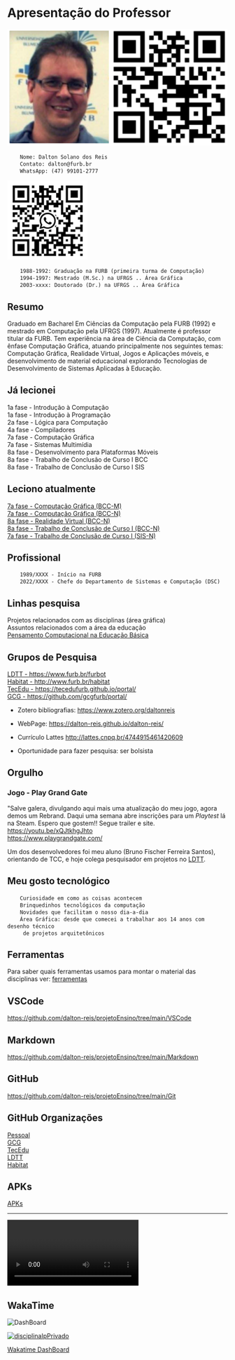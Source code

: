 # Apresentação do Professor

 ![Foto professor](./_._/img_DaltonReisQRCode.png "Foto professor")  

        Nome: Dalton Solano dos Reis
        Contato: dalton@furb.br
        WhatsApp: (47) 99101-2777  
![Dalton Reis WhatsApp](_._/img_DaltonReisWhatsApp.png)  

        1988-1992: Graduação na FURB (primeira turma de Computação)
        1994-1997: Mestrado (M.Sc.) na UFRGS .. Área Gráfica
        2003-xxxx: Doutorado (Dr.) na UFRGS .. Área Gráfica

## Resumo

Graduado em Bacharel Em Ciências da Computação pela FURB (1992) e mestrado em Computação pela UFRGS (1997). Atualmente é professor titular da FURB. Tem experiência na área de Ciência da Computação, com ênfase Computação Gráfica, atuando principalmente nos seguintes temas: Computação Gráfica, Realidade Virtual, Jogos e Aplicações móveis, e desenvolvimento de material educacional explorando Tecnologias de Desenvolvimento de Sistemas Aplicadas à Educação.

## Já lecionei

1a fase - Introdução à Computação  
1a fase - Introdução à Programação  
2a fase - Lógica para Computação  
4a fase - Compiladores  
7a fase - Computação Gráfica  
7a fase - Sistemas Multimídia  
8a fase - Desenvolvimento para Plataformas Móveis  
8a fase - Trabalho de Conclusão de Curso I BCC  
8a fase - Trabalho de Conclusão de Curso I SIS  

## Leciono atualmente

[7a fase - Computação Gráfica (BCC-M)](https://github.com/dalton-reis/CG_2024_1_A "7a fase - Computação Gráfica (BCC-M)")  
[7a fase - Computação Gráfica (BCC-N)](https://github.com/dalton-reis/CG_2024_1_B "7a fase - Computação Gráfica (BCC-N)")  
[8a fase - Realidade Virtual (BCC-N)](https://github.com/dalton-reis/RV_2024_1 "8a fase - Realidade Virtual (BCC-N)")  
[8a fase - Trabalho de Conclusão de Curso I (BCC-N)](https://github.com/dalton-reis/TCC1_2024_1/tree/main/_BCC "8a fase - Trabalho de Conclusão de Curso I (BCC-N)")  
[7a fase - Trabalho de Conclusão de Curso I (SIS-N)](https://github.com/dalton-reis/TCC1_2024_1/tree/main/_SIS "7a fase - Trabalho de Conclusão de Curso I (SIS-N)")  

## Profissional

        1989/XXXX - Início na FURB  
        2022/XXXX - Chefe do Departamento de Sistemas e Computação (DSC)  

## Linhas pesquisa

<!-- TODO: arrumar formatação -->
Projetos relacionados com as disciplinas (área gráfica)  
Assuntos relacionados com a área da educação  
[Pensamento Computacional na Educação Básica](<https://youtu.be/gfks3z1zsYk> "Pensamento Computacional na Educação Básica")  

## Grupos de Pesquisa

[LDTT - <https://www.furb.br/furbot>](https://www.furb.br/furbot "LDTT - Laboratório de Desenvolvimento e Transferência de Tecnologia")  
[Habitat - <http://www.furb.br/habitat>](http://www.furb.br/habitat "Habitat - Educação, Inovação e Meio Ambiente")  
[TecEdu - <https://tecedufurb.github.io/portal/>](https://tecedufurb.github.io/portal/ "grupo de pesquisa TecEdu")  
[GCG - <https://github.com/gcgfurb/portal/>](https://github.com/gcgfurb/portal/ "grupo de pesquisa GCG")  

- Zotero bibliografias:
        [<https://www.zotero.org/daltonreis>](https://www.zotero.org/daltonreis "Zotero")  

- WebPage:
        [<https://dalton-reis.github.io/dalton-reis/>](https://dalton-reis.github.io/dalton-reis/ "WebPage")  

- Currículo Lattes <http://lattes.cnpq.br/4744915461420609>

- Oportunidade para fazer pesquisa: ser bolsista  

## Orgulho

### Jogo - Play Grand Gate

"Salve galera, divulgando aqui mais uma atualização do meu jogo, agora demos um Rebrand. Daqui uma semana abre inscrições para um *Playtest* lá na Steam. Espero que gostem!! Segue trailer e site.  
<https://youtu.be/xQJtkhgJhto>  
<https://www.playgrandgate.com/>  

Um dos desenvolvedores foi meu aluno (Bruno Fischer Ferreira Santos), orientando de TCC, e hoje colega pesquisador em projetos no [LDTT](<http://www.furb.br/ldtt> "LDTT").

## Meu gosto tecnológico
  
        Curiosidade em como as coisas acontecem  
        Brinquedinhos tecnológicos da computação  
        Novidades que facilitam o nosso dia-a-dia  
        Área Gráfica: desde que comecei a trabalhar aos 14 anos com desenho técnico
         de projetos arquitetônicos  

## Ferramentas

Para saber quais ferramentas usamos para montar o material das disciplinas ver: [ferramentas](_._/ferramentas.md)  

## VSCode

<https://github.com/dalton-reis/projetoEnsino/tree/main/VSCode>  

## Markdown

<https://github.com/dalton-reis/projetoEnsino/tree/main/Markdown>  

## GitHub

<https://github.com/dalton-reis/projetoEnsino/tree/main/Git>  

## GitHub Organizações

[Pessoal](https://github.com/dalton-reis?tab=repositories)  
[GCG](https://github.com/orgs/gcgfurb/repositories)  
[TecEdu](https://github.com/orgs/tecedufurb/repositories)  
[LDTT](https://github.com/orgs/LDTTFURB/repositories)  
[Habitat](https://github.com/orgs/HabitatFURB/repositories)  

## APKs

[APKs](https://drive.google.com/drive/folders/1fSPLd9Pn71gNQ7FQ6ZIunvArKg2a4u0W?usp=sharing)  

----

<video src="_._/Simpsons_Couch-Gag-iPhone.mp4" controls title="Title"></video>

## WakaTime

![DashBoard](https://wakatime.com/share/@dalton_reis/bdb5b58b-d49f-4716-8757-bcf4995b4cf6.svg "DashBoard")  

[![disciplinaIpPrivado](https://wakatime.com/badge/github/dalton-reis/disciplinaIpPrivado.svg)](https://wakatime.com/badge/github/dalton-reis/disciplinaIpPrivado)  

[Wakatime DashBoard](<https://wakatime.com/@dalton_reis/projects/jaxdrmqjfo?start=2021-11-03&end=2021-11-09> "Wakatime DashBoard")
